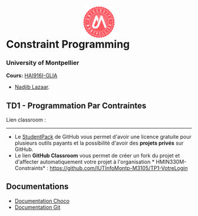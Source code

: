 # <img src="img/um.png" width="17%" style="margin:auto;display:block;"/> Constraint Programming
### University of Montpellier
**Cours:** [HAI916I-GLIA ](https://docs.google.com/spreadsheets/d/1kZt5TLQ7VFotJbuEDRAXSFoG-Y3U-rFAB8bYenpMP9Y/edit#gid=1523296144) 
* [Nadjib Lazaar](mailto:nadjib.lazaar@umontpellier.fr).


## TD1 - Programmation Par Contraintes

Lien classroom : 

--------------------------------

- Le [StudentPack](https://education.github.com/pack) de GitHub vous permet d'avoir une licence gratuite pour plusieurs outils payants et la possibilité d'avoir des **projets privés** sur GitHub.
- Le lien **GitHub Classroom** vous permet de créer un fork du projet et d'affecter automatiquement votre projet à l'organisation * HMIN330M-Constraints* :
 https://github.com/IUTInfoMontp-M3105/TP1-VotreLogin
 
## Documentations

- [Documentation Choco](docs/choco-tuto.pdf)
- [Documentation Git](docs/git-documentation.pdf)
